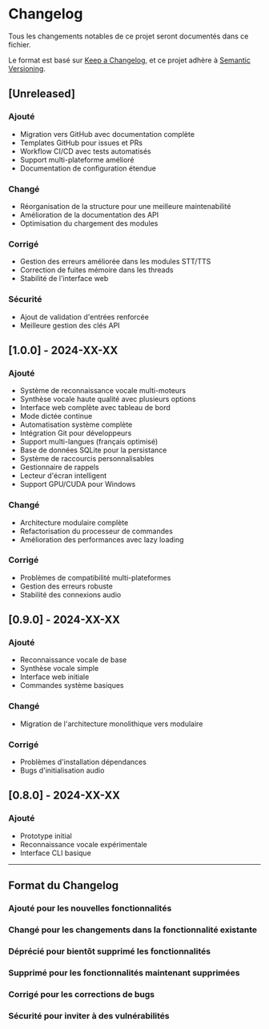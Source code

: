 # Changelog

Tous les changements notables de ce projet seront documentés dans ce fichier.

Le format est basé sur [Keep a Changelog](https://keepachangelog.com/en/1.0.0/),
et ce projet adhère à [Semantic Versioning](https://semver.org/spec/v2.0.0.html).

## [Unreleased]

### Ajouté
- Migration vers GitHub avec documentation complète
- Templates GitHub pour issues et PRs
- Workflow CI/CD avec tests automatisés
- Support multi-plateforme amélioré
- Documentation de configuration étendue

### Changé
- Réorganisation de la structure pour une meilleure maintenabilité
- Amélioration de la documentation des API
- Optimisation du chargement des modules

### Corrigé
- Gestion des erreurs améliorée dans les modules STT/TTS
- Correction de fuites mémoire dans les threads
- Stabilité de l'interface web

### Sécurité
- Ajout de validation d'entrées renforcée
- Meilleure gestion des clés API

## [1.0.0] - 2024-XX-XX

### Ajouté
- Système de reconnaissance vocale multi-moteurs
- Synthèse vocale haute qualité avec plusieurs options
- Interface web complète avec tableau de bord
- Mode dictée continue
- Automatisation système complète
- Intégration Git pour développeurs
- Support multi-langues (français optimisé)
- Base de données SQLite pour la persistance
- Système de raccourcis personnalisables
- Gestionnaire de rappels
- Lecteur d'écran intelligent
- Support GPU/CUDA pour Windows

### Changé
- Architecture modulaire complète
- Refactorisation du processeur de commandes
- Amélioration des performances avec lazy loading

### Corrigé
- Problèmes de compatibilité multi-plateformes
- Gestion des erreurs robuste
- Stabilité des connexions audio

## [0.9.0] - 2024-XX-XX

### Ajouté
- Reconnaissance vocale de base
- Synthèse vocale simple
- Interface web initiale
- Commandes système basiques

### Changé
- Migration de l'architecture monolithique vers modulaire

### Corrigé
- Problèmes d'installation dépendances
- Bugs d'initialisation audio

## [0.8.0] - 2024-XX-XX

### Ajouté
- Prototype initial
- Reconnaissance vocale expérimentale
- Interface CLI basique

---

## Format du Changelog

### Ajouté pour les nouvelles fonctionnalités
### Changé pour les changements dans la fonctionnalité existante
### Déprécié pour bientôt supprimé les fonctionnalités
### Supprimé pour les fonctionnalités maintenant supprimées
### Corrigé pour les corrections de bugs
### Sécurité pour inviter à des vulnérabilités